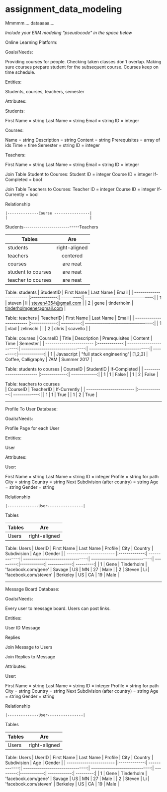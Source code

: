 # assignment_data_modeling
Mmmmm.... dataaaaa....

*Include your ERM modeling "pseudocode" in the space below*

Online Learning Platform:

Goals/Needs:

Providing courses for people.
Checking taken classes don't overlap.
Making sure courses prepare student for the subsequent course.
Courses keep on time schedule.

Entities:

Students, courses, teachers, semester

Attributes:

Students:

First Name = string
Last Name = string
Email = string
ID = integer

Courses:

Name = string
Description = string
Content = string
Prerequisites = array of ids
Time = time
Semester = string
ID = integer

Teachers:

First Name = string
Last Name = string
Email = string
ID = integer

Join Table Student to Courses:
Student ID = integer
Course ID = integer
If-Completed = bool

Join Table Teachers to Courses:
Teacher ID = integer
Course ID = integer
If-Currently = bool

Relationship

	|--------------Course ----------------|
	|                                     |
Students----------------------------Teachers


| Tables                   | Are           |
| ------------------------ |:-------------:|
| students                 | right-aligned |
| teachers                 | centered      |   
| courses                  | are neat      |    
| student to courses       | are neat      |    
| teacher to courses       | are neat      |    

Table: students
| StudentID                | First Name    | Last Name  | Email                              |
| ------------------------ |:-------------:| ----------:| ----------------------------------:|
| 1                        | steven        | li         | steven4354@gmail.com               |
| 2                        | gene          | tinderholm | tinderholmgene@gmail.com           |


Table: teachers
| TeacherID                | First Name    | Last Name  | Email                              |
| ------------------------ |:-------------:| ----------:| ----------------------------------:|
| 1                        | vlad          | zelinschi  |                                    |
| 2                        | chris         | scavello   |                                    |

Table: courses
| CourseID                 | Title         | Description             | Prerequisites                    | Content                        | Time      | Semester     |
| ------------------------ |:-------------:| -----------------------:| --------------------------------:| ------------------------------:| ---------:|-------------:|
| 1                        | Javascript    | "full stack engineering"| [1,2,3]                          | Coffee, Calligraphy            | 7AM       | Summer 2017  |

Table: students to courses
| CourseID                 | StudentID     | If-Completed  |
| ------------------------ |:-------------:| -------------:|
| 1                        | 1             | False         |
| 1                        | 2             | False         |

Table: teachers to courses  
| CourseID                 | TeacherID     | If-Currently  |
| ------------------------ |:-------------:| -------------:|
| 1                        | 1             | True          |
| 1                        | 2             | True          |


------------------------------------------------------------


Profile To User Database:

Goals/Needs:

Profile Page for each User

Entities:

User

Attributes:

User:

First Name = string
Last Name = string
ID = integer
Profile = string for path
City = string
Country = string
Next Subdivision (after country) = string
Age = string
Gender = string


Relationship

	|--------------User----------------|

Tables

| Tables                   | Are           |
| ------------------------ |:-------------:|
| Users                    | right-aligned |

Table: Users
| UserID                   | First Name    | Last Name     | Profile                          | City                           | Country   | Subdivision | Age          | Gender    |
| ------------------------ |:-------------:| -------------:| --------------------------------:| ------------------------------:| ---------:|------------:| ------------:| ---------:|
| 1                        | Gene          | Tinderholm    | 'facebook.com/gene'              | Savage                         | US        | MN          | 27           | Male      |
| 2                        | Steven        | Li            | 'facebook.com/steven'            | Berkeley                       | US        | CA          | 19           | Male      |


--------------------------------------------------

Message Board Database:

Goals/Needs:

Every user to message board.
Users can post links.

Entities:

User
ID
Message  

Replies

Join Message to Users

Join Replies to Message



Attributes:

User:

First Name = string
Last Name = string
ID = integer
Profile = string for path
City = string
Country = string
Next Subdivision (after country) = string
Age = string
Gender = string


Relationship

	|--------------User----------------|

Tables

| Tables                   | Are           |
| ------------------------ |:-------------:|
| Users                    | right-aligned |

Table: Users
| UserID                   | First Name    | Last Name     | Profile                          | City                           | Country   | Subdivision | Age          | Gender    |
| ------------------------ |:-------------:| -------------:| --------------------------------:| ------------------------------:| ---------:|------------:| ------------:| ---------:|
| 1                        | Gene          | Tinderholm    | 'facebook.com/gene'              | Savage                         | US        | MN          | 27           | Male      |
| 2                        | Steven        | Li            | 'facebook.com/steven'            | Berkeley                       | US        | CA          | 19           | Male      |

